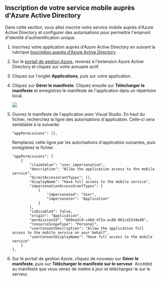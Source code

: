 ## <a name="register-mobile-service-aad"></a>Inscription de votre service mobile auprès d'Azure Active Directory

Dans cette section, vous allez inscrire votre service mobile auprès d'Azure Active Directory et configurer des autorisations pour permettre l'emprunt d'identité d'authentification unique.

1.  Inscrivez votre application auprès d'Azure Active Directory en suivant la rubrique [Inscription auprès d'Azure Active Directory][Inscription auprès d'Azure Active Directory].

2.  Sur le [portail de gestion Azure][portail de gestion Azure], revenez à l'extension Azure Active Directory et cliquez sur votre annuaire actif.

3.  Cliquez sur l'onglet **Applications**, puis sur votre application.

4.  Cliquez sur **Gérer le manifeste**. Cliquez ensuite sur **Télécharger le manifeste** et enregistrez le manifeste de l'application dans un répertoire local.

	![][0]

5.  Ouvrez le manifeste de l'application avec Visual Studio. En haut du fichier, recherchez la ligne des autorisations d'application. Celle-ci sera semblable à la suivante:

        "appPermissions": [],

    Remplacez cette ligne par les autorisations d'application suivantes, puis enregistrez le fichier.

        "appPermissions": [
            {
                "claimValue": "user_impersonation",
                "description": "Allow the application access to the mobile service",
                "directAccessGrantTypes": [],
                "displayName": "Have full access to the mobile service",
                "impersonationAccessGrantTypes": [
                    {
                        "impersonated": "User",
                        "impersonator": "Application"
                    }
                ],
                "isDisabled": false,
                "origin": "Application",
                "permissionId": "b69ee3c9-c40d-4f2a-ac80-961cd1534e40",
                "resourceScopeType": "Personal",
                "userConsentDescription": "Allow the application full access to the mobile service on your behalf",
                "userConsentDisplayName": "Have full access to the mobile service"
            }
        ],

2.  Sur le portail de gestion Azure, cliquez de nouveau sur **Gérer le manifeste**, puis sur **Télécharger le manifeste sur le serveur**. Accédez au manifeste que vous venez de mettre à jour et téléchargez-le sur le serveur.



  [Inscription auprès d'Azure Active Directory]: /fr-fr/documentation/articles/mobile-services-how-to-register-active-directory-authentication/
  [portail de gestion Azure]: https://manage.windowsazure.com/
  [0]: ./media/mobile-services-dotnet-adal-register-service/mobile-services-aad-app-manage-manifest.png
